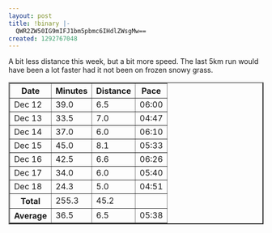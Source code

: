 ```yaml
---
layout: post
title: !binary |-
  QWR2ZW50IG9mIFJ1bm5pbmc6IHdlZWsgMw==
created: 1292767048
---
```

A bit less distance this week, but a bit more speed. The last 5km run would have been a lot faster had it not been on frozen snowy grass. 

<table width="50%" border="2">
<tr><th>Date</th><th>Minutes</th><th>Distance</th><th>Pace</th></tr>
<tr><td>Dec 12</td><td>39.0</td><td>6.5</td><td>06:00</td></tr>
<tr><td>Dec 13</td><td>33.5</td><td>7.0</td><td>04:47</td></tr>
<tr><td>Dec 14</td><td>37.0</td><td>6.0</td><td>06:10</td></tr>
<tr><td>Dec 15</td><td>45.0</td><td>8.1</td><td>05:33</td></tr>
<tr><td>Dec 16</td><td>42.5</td><td>6.6</td><td>06:26</td></tr>
<tr><td>Dec 17</td><td>34.0</td><td>6.0</td><td>05:40</td></tr>
<tr><td>Dec 18</td><td>24.3</td><td>5.0</td><td>04:51</td></tr>
<tr><th>Total</th><td>255.3</td><td>45.2</td><td>&nbsp;</td>
<tr><th>Average</th><td>36.5</td><td>6.5</td><td>05:38</td></tr>
</table>
